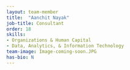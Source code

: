```yaml
---
layout: team-member
title:  "Aanchit Nayak"
job-title: Consultant
order: 18
skills:
- Organizations & Human Capital
- Data, Analytics, & Information Technology
team-image: Image-coming-soon.JPG
has-bio: N
---
```


